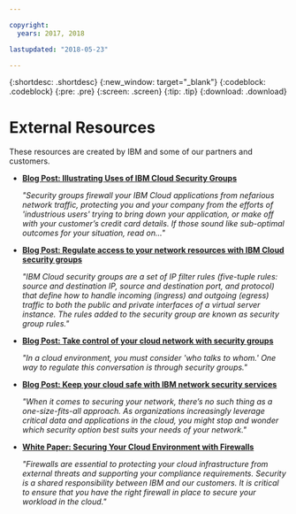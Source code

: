 ```yaml
---

copyright:
  years: 2017, 2018

lastupdated: "2018-05-23"

---
```


{:shortdesc: .shortdesc}
{:new_window: target="_blank"}
{:codeblock: .codeblock}
{:pre: .pre}
{:screen: .screen}
{:tip: .tip}
{:download: .download}

# External Resources

These resources are created by IBM and some of our partners and customers.

* [**Blog Post: Illustrating Uses of IBM Cloud Security Groups**](https://admin.blogs.prd.ibm.event.ibm.com/blogs/bluemix/2018/05/illustrating-uses-ibm-cloud-security-groups/)

    *"Security groups firewall your IBM Cloud applications from nefarious network traffic, protecting you and your company from the efforts of 'industrious users' trying to bring down your application, or make off with your customer’s credit card details. If those sound like sub-optimal outcomes for your situation, read on…"*
    
* [**Blog Post: Regulate access to your network resources with IBM Cloud security groups**](https://admin.blogs.prd.ibm.event.ibm.com/blogs/bluemix/2017/09/network-security-groups/)

    *"IBM Cloud security groups are a set of IP filter rules (five-tuple rules: source and destination IP, source and destination port, and protocol) that define how to handle incoming (ingress) and outgoing (egress) traffic to both the public and private interfaces of a virtual server instance. The rules added to the security group are known as security group rules."*

* [**Blog Post: Take control of your cloud network with security groups**](https://www.ibm.com/blogs/bluemix/2017/11/security-groups/)

    *"In a cloud environment, you must consider 'who talks to whom.' One way to regulate this conversation is through security groups."*
    
* [**Blog Post: Keep your cloud safe with IBM network security services**](https://www.ibm.com/blogs/bluemix/2017/09/keep-cloud-safe-ibm-network-security-services/)

    *"When it comes to securing your network, there’s no such thing as a one-size-fits-all approach. As organizations increasingly leverage critical data and applications in the cloud, you might stop and wonder which security option best suits your needs of your network."*
    
* [**White Paper: Securing Your Cloud Environment with Firewalls**](https://www-01.ibm.com/common/ssi/cgi-bin/ssialias?htmlfid=KUS12407USEN&)

	*"Firewalls are essential to protecting your cloud infrastructure from external threats and supporting your compliance requirements. Security is a shared responsibility between IBM and our customers. It is critical to ensure that you have the right firewall in place to secure your workload in the cloud."*